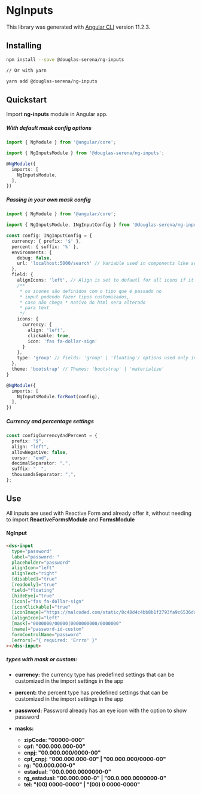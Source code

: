 # NgInputs

This library was generated with [Angular CLI](https://github.com/angular/angular-cli) version 11.2.3.

## Installing

```bash
npm install --save @douglas-serena/ng-inputs

// Or with yarn

yarn add @douglas-serena/ng-inputs
```

## Quickstart

Import **ng-inputs** module in Angular app.

##### With default mask config options

```typescript
import { NgModule } from '@angular/core';

import { NgInputsModule } from '@douglas-serena/ng-inputs';

@NgModule({
  imports: [
    NgInputsModule,
  ],
})
```

##### Passing in your own mask config

```typescript
import { NgModule } from '@angular/core';

import { NgInputsModule, INgInputConfig } from '@douglas-serena/ng-inputs';

const config: INgInputConfig = {
  currency: { prefix: '$' },
  percent: { suffix: '%' },
  environments: {
    debug: false,
    url: 'localhost:5000/search' // Variable used in components like search
  },
  field: {
    alignIcons: 'left', // Align is set to defautl for all icons if it doesn't get past
    /**
     * os icones são definidos com o tipo que é passado no
     * input podendo fazer tipos customizados,
     * caso não chega * nativo do html sera alterado
     * para text
     */
    icons: {
      currency: {
        align: 'left',
        clickable: true,
        icon: 'fas fa-dollar-sign'
      }
    },
    type: 'group' // fields: 'group' | 'floating'/ options used only in the bootstrap
  },
  theme: 'bootstrap' // Themes: 'bootstrap' | 'materialize'
}

@NgModule({
  imports: [
    NgInputsModule.forRoot(config),
  ],
})
```

##### Currency and percentage settings

```typescript
const configCurrencyAndPercent = {
  prefix: "$",
  align: "left",
  allowNegative: false,
  cursor: "end",
  decimalSeparator: ".",
  suffix: "  ",
  thousandsSeparator: ",",
};
```

## Use

All inputs are used with Reactive Form and already offer it, without needing to import **ReactiveFormsModule** and **FormsModule**

#### NgInput

```html
<dss-input
  type="password"
  label="password: "
  placeholder="password"
  alignIcon="left"
  alignText="right"
  [disabled]="true"
  [readonly]="true"
  field="floating"
  [hideEye]="true"
  [icon]="fas fa-dollar-sign"
  [iconClickable]="true"
  [iconImage]="https://malcoded.com/static/8c48d4c4bb8b1f2793fa9c6536dae7c6/ba299/angular-reactive-forms-tutorial.png"
  [alignIcon]="left"
  [mask]="0000000/00000|0000000000/0000000"
  [name]="password-id-custom"
  formControlName="password"
  [errors]="{ required: 'Errro' }"
></dss-input>
```

##### types with mask or custom:

- **currency:** the currency type has predefined settings that can be customized in the import settings in the app
- **percent:** the percent type has predefined settings that can be customized in the import settings in the app
- **password:** Password already has an eye icon with the option to show password

- **masks:**
  - **zipCode: "00000-000"**
  - **cpf: "000.000.000-00"**
  - **cnpj: "00.000.000/0000-00"**
  - **cpf_cnpj: "000.000.000-00" | "00.000.000/0000-00"**
  - **rg: "00.000.000-0"**
  - **estadual: "00.0.000.0000000-0"**
  - **rg_estadual: "00.000.000-0" | "00.0.000.0000000-0"**
  - **tel: "(00) 0000-0000" | "(00) 0 0000-0000"**
